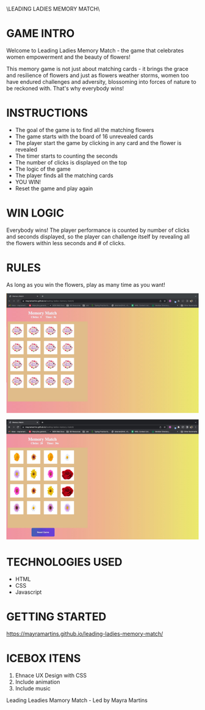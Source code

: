 \LEADING LADIES MEMORY MATCH\

# GAME INTRO

Welcome to Leading Ladies Memory Match - the game that celebrates women empowerment and the beauty of flowers!

This memory game is not just about matching cards - it brings the grace and resilience of flowers and just as flowers weather storms, women too have endured challenges and adversity, blossoming into forces of nature to be reckoned with. That's why everybody wins!

# INSTRUCTIONS

- The goal of the game is to find all the matching flowers
- The game starts with the board of 16 unrevealed cards
- The player start the game by clicking in any card and the flower is revealed
- The timer starts to counting the seconds
- The number of clicks is displayed on the top
- The logic of the game
- The player finds all the matching cards
- YOU WIN!
- Reset the game and play again

# WIN LOGIC

Everybody wins! The player performance is counted by number of clicks and seconds displayed, so the player can challenge itself by revealing all the flowers within less seconds and # of clicks.

# RULES

As long as you win the flowers, play as many time as you want!

![Game Display](imgs/Screenshot1.jpeg)

![You win! Reset and play again](imgs/Screenshot2.jpeg)

# TECHNOLOGIES USED

- HTML
- CSS
- Javascript

# GETTING STARTED

https://mayramartins.github.io/leading-ladies-memory-match/

# ICEBOX ITENS

1. Ehnace UX Design with CSS
2. Include animation
3. Include music

Leading Leadies Mamory Match - Led by Mayra Martins
